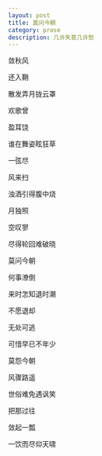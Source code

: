 ```yaml
---
layout: post
title: 莫问今朝
category: prose
description: 几许失意几许愁
---
```




敛秋风

还入鞘

散发弄月拢云罩
 
欢歌曾

盈耳饶

谁在舞姿眩狂草

一弦尽

风来扫

浊酒引得腹中烧

月独照

空叹寥

尽得轮回难破晓

莫问今朝

何事潦倒

来时怎知退时潮

不愿退却

无处可逃

可惜早已不年少
 
莫怨今朝

风骤路遥

世俗难免遇讽笑

把那过往

敛起一瓢

一饮而尽仰天啸




